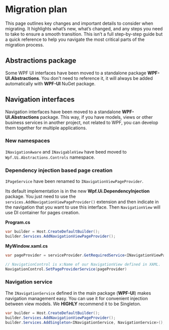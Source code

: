 # Migration plan

This page outlines key changes and important details to consider when migrating. It highlights what’s new, what’s changed, and any steps you need to take to ensure a smooth transition. This isn’t a full step-by-step guide but a quick reference to help you navigate the most critical parts of the migration process.

## Abstractions package

Some WPF UI interfaces have been moved to a standalone package **WPF-UI.Abstractions**. You don't need to reference it, it will always be added automatically with **WPF-UI** NuGet package.

## Navigation interfaces

Navigation interfaces have been moved to a standalone **WPF-UI.Abstractions** package. This way, if you have models, views or other business services in another project, not related to WPF, you can develop them together for multiple applications.

### New namespaces

`INavigationAware` and `INavigableView` have beed moved to `Wpf.Ui.Abstractions.Controls` namespace.

### Dependency injection based page creation

`IPageService` have been renamed to `INavigationViewPageProvider`.

Its default implementation is in the new **Wpf.Ui.DependencyInjection** package. You just need to use the `services.AddNavigationViewPageProvider()` extension and then indicate in the navigation that you want to use this interface. Then `NavigationView` will use DI container for pages creation.

**Program.cs**
```csharp
var builder = Host.CreateDefaultBuilder();
builder.Services.AddNavigationViewPageProvider();
```

**MyWindow.xaml.cs**
```csharp
var pageProvider = serviceProvider.GetRequiredService<INavigationViewPageProvider>();

// NavigationControl is x:Name of our NavigationView defined in XAML.
NavigationControl.SetPageProviderService(pageProvider)
```

### Navigation service

The `INavigationService` defined in the main package (**WPF-UI**) makes navigation management easy. You can use it for convenient injection between view models. We **HIGHLY** recommend it to be Singleton.

```csharp
var builder = Host.CreateDefaultBuilder();
builder.Services.AddNavigationViewPageProvider();
builder.Services.AddSingleton<INavigationService, NavigationService>();
```
